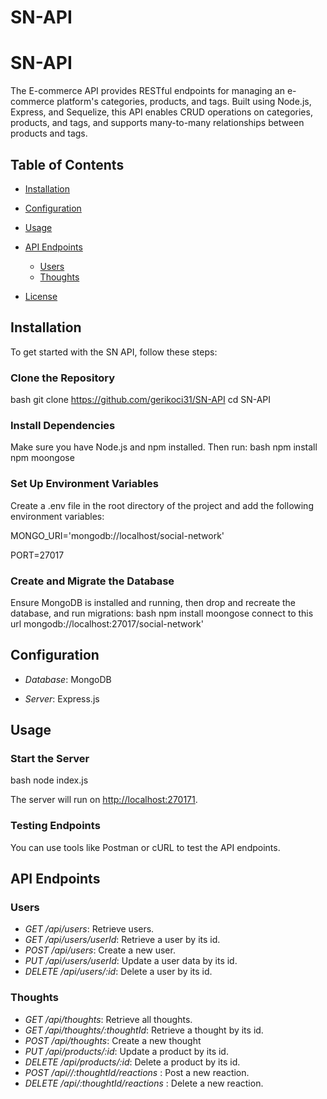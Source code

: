 # SN-API
# SN-API


The E-commerce API provides RESTful endpoints for managing an e-commerce platform's categories, products, and tags. Built using Node.js, Express, and Sequelize, this API enables CRUD operations on categories, products, and tags, and supports many-to-many relationships between products and tags.

## Table of Contents

- [Installation](#installation)
- [Configuration](#configuration)
- [Usage](#usage)
- [API Endpoints](#api-endpoints)
  - [Users](#users)
  - [Thoughts](#thoughts)
  
- [License](#license)

## Installation

To get started with the SN API, follow these steps:

### Clone the Repository
bash
git clone https://github.com/gerikoci31/SN-API
cd SN-API

### Install Dependencies

Make sure you have Node.js and npm installed. Then run:
bash
npm install
npm moongose

### Set Up Environment Variables

Create a .env file in the root directory of the project and add the following environment variables:

MONGO_URI='mongodb://localhost/social-network'

PORT=27017

### Create and Migrate the Database

Ensure MongoDB is installed and running, then drop and recreate the database, and run migrations:
bash
npm install moongose
connect to this url mongodb://localhost:27017/social-network'

## Configuration

- *Database*: MongoDB

- *Server*: Express.js

## Usage

### Start the Server
bash
node index.js

The server will run on [http://localhost:270171](http://localhost:27017).

### Testing Endpoints

You can use tools like Postman or cURL to test the API endpoints.

## API Endpoints

### Users

- *GET /api/users*: Retrieve users.
- *GET /api/users/userId*: Retrieve a user by its id.
- *POST /api/users*: Create a new user.
- *PUT /api/users/userId*: Update a user data by its id.
- *DELETE /api/users/:id*: Delete a user by its id.

### Thoughts

- *GET /api/thoughts*: Retrieve all thoughts.
- *GET /api/thoughts/:thoughtId*: Retrieve a thought by its id.
- *POST /api/thoughts*: Create a new thought
- *PUT /api/products/:id*: Update a product by its id.
- *DELETE /api/products/:id*: Delete a product by its id.
- *POST /api//:thoughtId/reactions* : Post a new reaction.
- *DELETE /api/:thoughtId/reactions* : Delete a new reaction.
